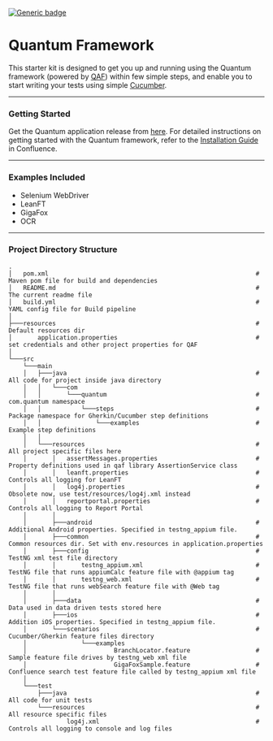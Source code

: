 [![Generic badge](https://img.shields.io/badge/BUILD-2.5.0-GREEN.svg)](https://bitbucket.agile.bns/scm/qat/quantum_cbt_application.git)

# Quantum Framework

This starter kit is designed to get you up and running using the Quantum framework (powered by [QAF](https://qmetry.github.io/qaf/latest/docs.html)) within few simple steps, and enable you to start writing your tests using simple [Cucumber](https://cucumber.io/).

**********************
### Getting Started
Get the Quantum application release from [here](https://bitbucket.agile.bns/scm/qat/cbt_quantum_application_release.git). For detailed instructions on getting started with the Quantum framework, refer to the [Installation Guide](https://confluence.agile.bns/display/QAT/Installation+Guide) in Confluence.

**********************
### Examples Included
* Selenium WebDriver
* LeanFT
* GigaFox
* OCR

**********************
### Project Directory Structure
```
.
│   pom.xml                                                         # Maven pom file for build and dependencies  
│   README.md                                                       # The current readme file  
│   build.yml                                                       # YAML config file for Build pipeline
│
├───resources                                                       # Default resources dir  
│       application.properties                                      # set credentials and other project properties for QAF
│
└───src												   	            
    └───main  
    │   ├───java                                                    # All code for project inside java directory  
    │   │   └───com  
    │   │       └───quantum                                         # com.quantum namespace  
    │   │           └───steps                                       # Package namespace for Gherkin/Cucumber step definitions  
    │   │               └───examples                                # Example step definitions  
    │   │               
    │   └───resources                                               # All project specific files here  
    │       │   assertMessages.properties                           # Property definitions used in qaf library AssertionService class  
    │       │   leanft.properties                                   # Controls all logging for LeanFT   
    │       │   log4j.properties                                    # Obsolete now, use test/resources/log4j.xml instead
    │       │   reportportal.properties                             # Controls all logging to Report Portal
    │       │      
    │       ├───android                                             # Additional Android properties. Specified in testng_appium file.  
    │       ├───common                                              # Common resources dir. Set with env.resources in application.properties
    │       ├───config                                              # TestNG xml test file directory  
    │       │       testng_appium.xml                               # TestNG file that runs appiumCalc feature file with @appium tag  
    │       │       testng_web.xml                                  # TestNG file that runs webSearch feature file with @Web tag  
    │       │     
    │       ├───data                                                # Data used in data driven tests stored here  
    │       ├───ios                                                 # Addition iOS properties. Specified in testng_appium file.  
    │       └───scenarios                                           # Cucumber/Gherkin feature files directory  
    │               └───examples
    │                        BranchLocator.feature                  # Sample feature file drives by testng_web xml file 
    │                        GigaFoxSample.feature                  # Confluence search test feature file called by testng_appium xml file  
    │ 
    └───test
        ├───java                                                    # All code for unit tests
        └───resources                                               # All resource specific files
                log4j.xml                                           # Controls all logging to console and log files
